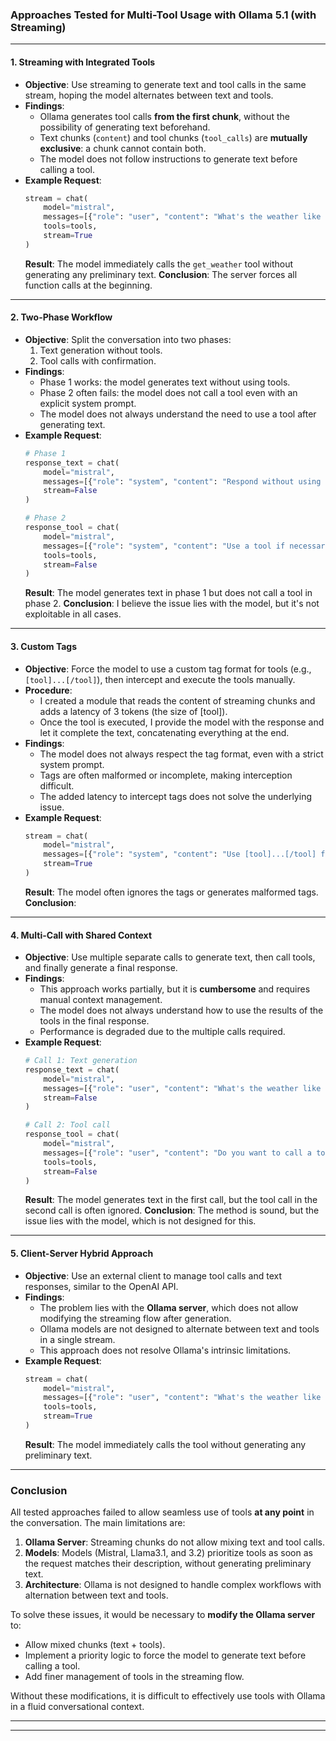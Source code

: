 ### **Approaches Tested for Multi-Tool Usage with Ollama 5.1 (with Streaming)**

---

#### **1. Streaming with Integrated Tools**
- **Objective**: Use streaming to generate text and tool calls in the same stream, hoping the model alternates between text and tools.
- **Findings**:
  - Ollama generates tool calls **from the first chunk**, without the possibility of generating text beforehand.
  - Text chunks (`content`) and tool chunks (`tool_calls`) are **mutually exclusive**: a chunk cannot contain both.
  - The model does not follow instructions to generate text before calling a tool.
- **Example Request**:
  ```python
  stream = chat(
      model="mistral",
      messages=[{"role": "user", "content": "What's the weather like in Paris?"}],
      tools=tools,
      stream=True
  )
  ```
  **Result**: The model immediately calls the `get_weather` tool without generating any preliminary text.
  **Conclusion**: The server forces all function calls at the beginning.

---

#### **2. Two-Phase Workflow**
- **Objective**: Split the conversation into two phases:  
  1. Text generation without tools.  
  2. Tool calls with confirmation.
- **Findings**:
  - Phase 1 works: the model generates text without using tools.
  - Phase 2 often fails: the model does not call a tool even with an explicit system prompt.
  - The model does not always understand the need to use a tool after generating text.
- **Example Request**:
  ```python
  # Phase 1
  response_text = chat(
      model="mistral",
      messages=[{"role": "system", "content": "Respond without using tools."}],
      stream=False
  )
  
  # Phase 2
  response_tool = chat(
      model="mistral",
      messages=[{"role": "system", "content": "Use a tool if necessary."}],
      tools=tools,
      stream=False
  )
  ```
  **Result**: The model generates text in phase 1 but does not call a tool in phase 2.
  **Conclusion**: I believe the issue lies with the model, but it's not exploitable in all cases.

---

#### **3. Custom Tags**
- **Objective**: Force the model to use a custom tag format for tools (e.g., `[tool]...[/tool]`), then intercept and execute the tools manually.
- **Procedure**: 
   - I created a module that reads the content of streaming chunks and adds a latency of 3 tokens (the size of [tool]).
   - Once the tool is executed, I provide the model with the response and let it complete the text, concatenating everything at the end.
- **Findings**:
  - The model does not always respect the tag format, even with a strict system prompt.
  - Tags are often malformed or incomplete, making interception difficult.
  - The added latency to intercept tags does not solve the underlying issue.
- **Example Request**:
  ```python
  stream = chat(
      model="mistral",
      messages=[{"role": "system", "content": "Use [tool]...[/tool] for tools."}],
      stream=True
  )
  ```
  **Result**: The model often ignores the tags or generates malformed tags.
  **Conclusion**: 

---

#### **4. Multi-Call with Shared Context**
- **Objective**: Use multiple separate calls to generate text, then call tools, and finally generate a final response.
- **Findings**:
  - This approach works partially, but it is **cumbersome** and requires manual context management.
  - The model does not always understand how to use the results of the tools in the final response.
  - Performance is degraded due to the multiple calls required.
- **Example Request**:
  ```python
  # Call 1: Text generation
  response_text = chat(
      model="mistral",
      messages=[{"role": "user", "content": "What's the weather like in Paris?"}],
      stream=False
  )
  
  # Call 2: Tool call
  response_tool = chat(
      model="mistral",
      messages=[{"role": "user", "content": "Do you want to call a tool or stop?"}],
      tools=tools,
      stream=False
  )
  ```
  **Result**: The model generates text in the first call, but the tool call in the second call is often ignored.
  **Conclusion**: The method is sound, but the issue lies with the model, which is not designed for this.

---

#### **5. Client-Server Hybrid Approach**
- **Objective**: Use an external client to manage tool calls and text responses, similar to the OpenAI API.
- **Findings**:
  - The problem lies with the **Ollama server**, which does not allow modifying the streaming flow after generation.
  - Ollama models are not designed to alternate between text and tools in a single stream.
  - This approach does not resolve Ollama's intrinsic limitations.
- **Example Request**:
  ```python
  stream = chat(
      model="mistral",
      messages=[{"role": "user", "content": "What's the weather like in Paris?"}],
      tools=tools,
      stream=True
  )
  ```
  **Result**: The model immediately calls the tool without generating any preliminary text.

---

### **Conclusion**
All tested approaches failed to allow seamless use of tools **at any point** in the conversation. The main limitations are:
1. **Ollama Server**: Streaming chunks do not allow mixing text and tool calls.
2. **Models**: Models (Mistral, Llama3.1, and 3.2) prioritize tools as soon as the request matches their description, without generating preliminary text.
3. **Architecture**: Ollama is not designed to handle complex workflows with alternation between text and tools.

To solve these issues, it would be necessary to **modify the Ollama server** to:
- Allow mixed chunks (text + tools).
- Implement a priority logic to force the model to generate text before calling a tool.
- Add finer management of tools in the streaming flow.

Without these modifications, it is difficult to effectively use tools with Ollama in a fluid conversational context.

---
---
